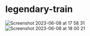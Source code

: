 # legendary-train
![Screenshot 2023-06-08 at 17 58 31](https://github.com/tusharxoxoxo/legendary-train/assets/79051850/89ea6ba0-33cf-493e-9f19-a86596de3ffd)
![Screenshot 2023-06-08 at 18 00 21](https://github.com/tusharxoxoxo/legendary-train/assets/79051850/8d0a41c1-f2c1-4342-a585-a6390b5e22ea)
